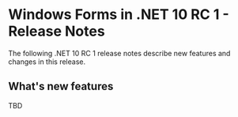 # Windows Forms in .NET 10 RC 1 - Release Notes

The following .NET 10 RC 1 release notes describe new features and changes in
this release.

## What's new features

TBD
